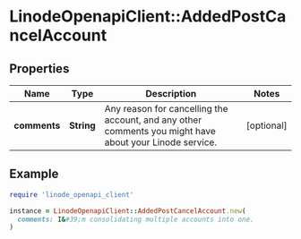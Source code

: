 # LinodeOpenapiClient::AddedPostCancelAccount

## Properties

| Name | Type | Description | Notes |
| ---- | ---- | ----------- | ----- |
| **comments** | **String** | Any reason for cancelling the account, and any other comments you might have about your Linode service. | [optional] |

## Example

```ruby
require 'linode_openapi_client'

instance = LinodeOpenapiClient::AddedPostCancelAccount.new(
  comments: I&#39;m consolidating multiple accounts into one.
)
```

